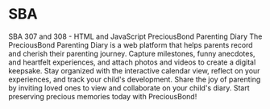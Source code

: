 # SBA
 SBA 307 and 308 - HTML and JavaScript
PreciousBond Parenting Diary
The PreciousBond Parenting Diary is a web platform 
that helps parents record and cherish their parenting journey. 
Capture milestones, funny anecdotes, and heartfelt experiences, 
and attach photos and videos to create a digital keepsake. 
Stay organized with the interactive calendar view, 
reflect on your experiences, and track your child's development. 
Share the joy of parenting by inviting loved ones to view and collaborate on your child's diary. 
Start preserving precious memories today with PreciousBond!